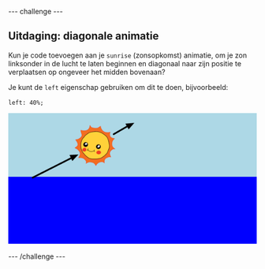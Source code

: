 --- challenge ---

## Uitdaging: diagonale animatie

Kun je code toevoegen aan je `sunrise` (zonsopkomst) animatie, om je zon linksonder in de lucht te laten beginnen en diagonaal naar zijn positie te verplaatsen op ongeveer het midden bovenaan?

Je kunt de `left` eigenschap gebruiken om dit te doen, bijvoorbeeld:

    left: 40%;
    

![screenshot](images/sunrise-left.png)

--- /challenge ---